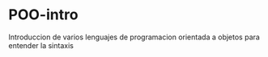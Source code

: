 # POO-intro
Introduccion de varios lenguajes de programacion orientada a objetos para entender la sintaxis
